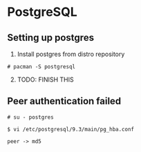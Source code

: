# PostgreSQL

## Setting up postgres
1. Install postgres from distro repository
```
# pacman -S postgresql
```

2. TODO: FINISH THIS


## Peer authentication failed
```
# su - postgres
```

```
$ vi /etc/postgresql/9.3/main/pg_hba.conf
```

```
peer -> md5
```
